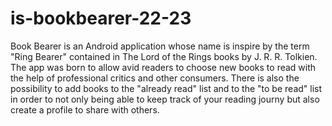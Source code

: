 # is-bookbearer-22-23
Book Bearer is an Android application whose name is inspire by the term "Ring Bearer" contained in The Lord of the Rings books by J. R. R. Tolkien. The app was born to  allow avid readers to choose new books to read with the help of professional critics and other consumers. There is also the possibility to add books to the "already read" list and to the "to be read" list in order to not only being able to keep track of your reading journy but also create a profile to share with others.
